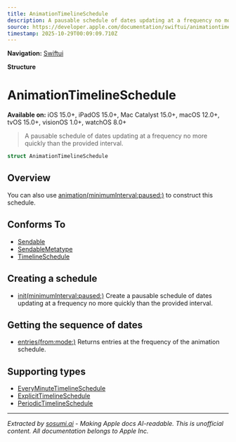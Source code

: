 ```yaml
---
title: AnimationTimelineSchedule
description: A pausable schedule of dates updating at a frequency no more quickly than the provided interval.
source: https://developer.apple.com/documentation/swiftui/animationtimelineschedule
timestamp: 2025-10-29T00:09:09.710Z
---
```


**Navigation:** [Swiftui](/documentation/swiftui)

**Structure**

# AnimationTimelineSchedule

**Available on:** iOS 15.0+, iPadOS 15.0+, Mac Catalyst 15.0+, macOS 12.0+, tvOS 15.0+, visionOS 1.0+, watchOS 8.0+

> A pausable schedule of dates updating at a frequency no more quickly than the provided interval.

```swift
struct AnimationTimelineSchedule
```

## Overview

You can also use [animation(minimumInterval:paused:)](/documentation/swiftui/timelineschedule/animation(minimuminterval:paused:)) to construct this schedule.

## Conforms To

- [Sendable](/documentation/Swift/Sendable)
- [SendableMetatype](/documentation/Swift/SendableMetatype)
- [TimelineSchedule](/documentation/swiftui/timelineschedule)

## Creating a schedule

- [init(minimumInterval:paused:)](/documentation/swiftui/animationtimelineschedule/init(minimuminterval:paused:)) Create a pausable schedule of dates updating at a frequency no more quickly than the provided interval.

## Getting the sequence of dates

- [entries(from:mode:)](/documentation/swiftui/animationtimelineschedule/entries(from:mode:)) Returns entries at the frequency of the animation schedule.

## Supporting types

- [EveryMinuteTimelineSchedule](/documentation/swiftui/everyminutetimelineschedule)
- [ExplicitTimelineSchedule](/documentation/swiftui/explicittimelineschedule)
- [PeriodicTimelineSchedule](/documentation/swiftui/periodictimelineschedule)

---

*Extracted by [sosumi.ai](https://sosumi.ai) - Making Apple docs AI-readable.*
*This is unofficial content. All documentation belongs to Apple Inc.*
